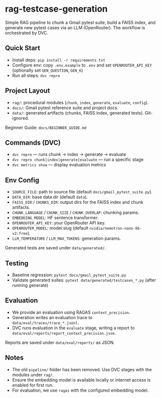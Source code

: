 # rag-testcase-generation

Simple RAG pipeline to chunk a Gmail pytest suite, build a FAISS index, and generate new pytest cases via an LLM (OpenRouter). The workflow is orchestrated by DVC.

## Quick Start

- Install deps: `pip install -r requirements.txt`
- Configure env: copy `.env.example` to `.env` and set `OPENROUTER_API_KEY` (optionally set `GEN_QUESTION`, `GEN_K`)
- Run all steps: `dvc repro`

## Project Layout

- `rag/`: procedural modules (`chunk`, `index`, `generate`, `evaluate`, `config`).
- `docs/`: Gmail pytest reference suite and project docs.
- `data/`: generated artifacts (chunks, FAISS index, generated tests). Git-ignored.

Beginner Guide: `docs/BEGINNER_GUIDE.md`

## Commands (DVC)

- `dvc repro` — runs chunk → index → generate → evaluate
- `dvc repro chunk|index|generate|evaluate` — run a specific stage
- `dvc metrics show` — display evaluation metrics

## Env Config

- `SOURCE_FILE`: path to source file (default `docs/gmail_pytest_suite.py`).
- `DATA_DIR`: base data dir (default `data`).
- `FAISS_DIR` / `CHUNKS_DIR`: output dirs for the FAISS index and chunk artifacts.
- `CHUNK_LANGUAGE` / `CHUNK_SIZE` / `CHUNK_OVERLAP`: chunking params.
- `EMBEDDING_MODEL`: HF sentence transformer.
- `OPENROUTER_API_KEY`: your OpenRouter API key.
- `OPENROUTER_MODEL`: model slug (default `nvidia/nemotron-nano-9b-v2:free`).
- `LLM_TEMPERATURE` / `LLM_MAX_TOKENS`: generation params.

Generated tests are saved under `data/generated/`.

## Testing

- Baseline regression: `pytest docs/gmail_pytest_suite.py`
- Validate generated suites: `pytest data/generated/testcases_*.py` (after running generate)

## Evaluation

- We provide an evaluation using RAGAS `context_precision`.
- Generation writes an evaluation trace to `data/eval/traces/trace_*.jsonl`.
- DVC runs evaluation in the `evaluate` stage, writing a report to `data/eval/reports/report_context_precision.json`.

Reports are saved under `data/eval/reports/` as JSON.

## Notes

- The old `pipeline/` folder has been removed. Use DVC stages with the modules under `rag/`.
- Ensure the embedding model is available locally or internet access is enabled for first run.
 - For evaluation, we use `ragas` with the configured embedding model.
